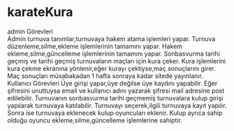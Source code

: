 # karateKura
admin Görevleri<br>
    Admin turnuva tanımlar,turnuvaya hakem atama işlemleri yapar.
    Turnuva düzenleme,silme,ekleme işlemlerinin tamamını yapar.
    Hakem ekleme,silme,güncelleme işlemlerinin tamamını yapar.
    Sonbasvurma tarihi geçmiş ve tarihi geçmiş turnuvaların maçları için kura çeker.
    Kura işlemlerini kura çekme ekranına yönlenir,eğer kurayı çektiyse,maç sonuçlarını girer.
    Maç sonuçları müsabakadan 1 hafta sonraya kadar sitede yayınlanır.
Kullanıcı Görevleri
    Üye girişi yapar,üye değilse üye kaydını yapabilir.
    Eğer şifresini unuttuysa email ve kullanıcı adını yazarak şifresi mail adresine post edilebilir.
    Turnuvanın sonbasvurma tarihi geçmemiş turnuvalara kulup girişi yapılarak turnuvaya katılabilir.
    Turnuvayı seçerek,ilgili turnuvaya kayıt yapılır.
    Sonra ise turnuvaya eklenecek kulup oyuncuları eklenir.
    Kulup ayrıca sahip olduğu oyuncu ekleme,silme,güncelleme işlemlerine sahiptir.
    
